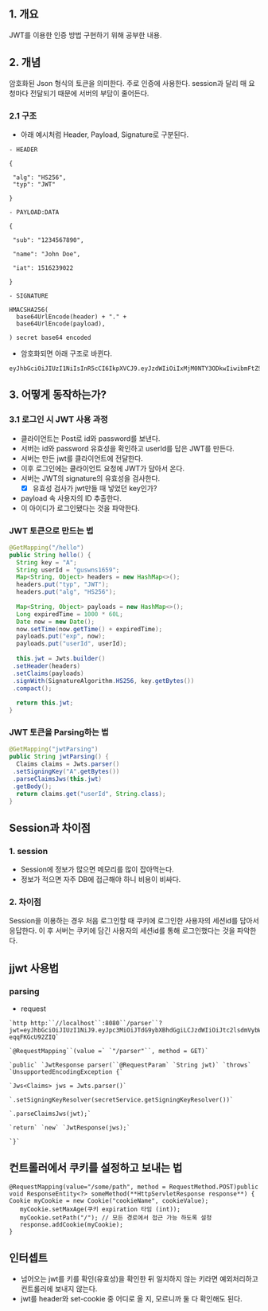 ## 1. 개요 
JWT를 이용한 인증 방법 구현하기 위해 공부한 내용.

## 2. 개념 
암호화된 Json 형식의 토큰을 의미한다. 주로 인증에 사용한다. session과 달리 매 요청마다 전달되기 때문에 서버의 부담이 줄어든다. 

### 2.1 구조 
- 아래 예시처럼 Header, Payload, Signature로 구분된다. 

```
- HEADER

{

 "alg": "HS256",
 "typ": "JWT"

}

- PAYLOAD:DATA

{

 "sub": "1234567890",

 "name": "John Doe",

 "iat": 1516239022

}

- SIGNATURE

HMACSHA256(
  base64UrlEncode(header) + "." +
  base64UrlEncode(payload),
  
) secret base64 encoded
```

- 암호화되면 아래 구조로 바뀐다. 
```
eyJhbGciOiJIUzI1NiIsInR5cCI6IkpXVCJ9.eyJzdWIiOiIxMjM0NTY3ODkwIiwibmFtZSI6IkpvaG4gRG9lIiwiaWF0IjoxNTE2MjM5MDIyfQ.SflKxwRJSMeKKF2QT4fwpMeJf36POk6yJV_adQssw5c
```

## 3. 어떻게 동작하는가? 
### 3.1 로그인 시 JWT 사용 과정 
- 클라이언트는 Post로 id와 password를 보낸다. 
- 서버는 id와 password 유효성을 확인하고 userId를 답은 JWT를 만든다.
- 서버는 만든 jwt를 클라이언트에 전달한다. 
- 이후 로그인에는 클라이언트 요청에 JWT가 담아서 온다. 
- 서버는 JWT의 signature의 유효성을 검사한다. 
	- [x] 유효성 검사가 jwt만들 때 넣었던 key인가?  
- payload 속 사용자의 ID 추출한다. 
- 이 아이디가 로그인됐다는 것을 파악한다. 


### JWT 토큰으로 만드는 법

```java
@GetMapping("/hello")  
public String hello() {  
  String key = "A";  
  String userId = "guswns1659";  
  Map<String, Object> headers = new HashMap<>();  
  headers.put("typ", "JWT");  
  headers.put("alg", "HS256");  
  
  Map<String, Object> payloads = new HashMap<>();  
  Long expiredTime = 1000 * 60L;  
  Date now = new Date();  
  now.setTime(now.getTime() + expiredTime);  
  payloads.put("exp", now);  
  payloads.put("userId", userId);  
  
  this.jwt = Jwts.builder()  
 .setHeader(headers)  
 .setClaims(payloads)  
 .signWith(SignatureAlgorithm.HS256, key.getBytes())  
 .compact();  
  
  return this.jwt;  
}
``` 

### JWT 토큰을 Parsing하는 법 

```java
@GetMapping("jwtParsing")  
public String jwtParsing() {  
  Claims claims = Jwts.parser()  
 .setSigningKey("A".getBytes())  
 .parseClaimsJws(this.jwt)  
 .getBody();  
  return claims.get("userId", String.class);  
}
```

## Session과 차이점 
### 1. session
- Session에 정보가 많으면 메모리를 많이 잡아먹는다. 
- 정보가 적으면 자주 DB에 접근해야 하니 비용이 비싸다. 
### 2. 차이점 
Session을 이용하는 경우 처음 로그인할 때 쿠키에 로그인한 사용자의 세션id를 담아서 응답한다. 이 후 서버는 쿠키에 담긴 사용자의 세션id를 통해 로그인했다는 것을 파악한다. 

## jjwt 사용법 
### parsing 
- request

```
`http http:``//localhost``:8080``/parser``?jwt=eyJhbGciOiJIUzI1NiJ9.eyJpc3MiOiJTdG9ybXBhdGgiLCJzdWIiOiJtc2lsdmVybWFuIiwibmFtZSI6Ik1pY2FoIFNpbHZlcm1hbiIsInNjb3BlIjoiYWRtaW5zIiwiaWF0IjoxNDY2Nzk2ODIyLCJleHAiOjQ2MjI0NzA0MjJ9.kP0i_RvTAmI8mgpIkDFhRX3XthSdP-eqqFKGcU92ZIQ`
```

```
`@RequestMapping``(value =` `"/parser"``, method = GET)`

`public` `JwtResponse parser(``@RequestParam` `String jwt)` `throws` `UnsupportedEncodingException {`

`Jws<Claims> jws = Jwts.parser()`

`.setSigningKeyResolver(secretService.getSigningKeyResolver())`

`.parseClaimsJws(jwt);`

`return` `new` `JwtResponse(jws);`

`}`
```

## 컨트롤러에서 쿠키를 설정하고 보내는 법

```
@RequestMapping(value="/some/path", method = RequestMethod.POST)public void ResponseEntity<?> someMethod(**HttpServletResponse response**) { Cookie myCookie = new Cookie("cookieName", cookieValue);  
   myCookie.setMaxAge(쿠키 expiration 타임 (int));  
   myCookie.setPath("/"); // 모든 경로에서 접근 가능 하도록 설정 
   response.addCookie(myCookie);  
}
```

## 인터셉트 
- 넘어오는 jwt를 키를 확인(유효성)을 확인한 뒤 일치하지 않는 키라면 예외처리하고 컨트롤러에 보내지 않는다.  
- jwt를 header와 set-cookie 중 어디로 올 지, 모르니까 둘 다 확인해도 된다. 



